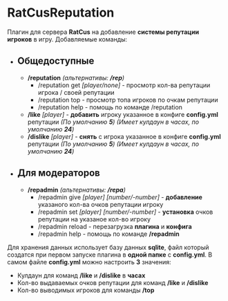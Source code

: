 # **RatCusReputation**
Плагин для сервера **RatCus** на добавление **системы репутации игроков** в игру. Добавляемые команды:
- ## Общедоступные
  - **/reputation** _(альтернативы: **/rep**)_
    - /reputation get _[player/none]_ - просмотр кол-ва репутации игрока / своей репутации
    - /reputation top - просмотр топа игроков по очкам репутации
    - /reputation help - помощь по команде /reputation
  - **/like** _[player]_ - **добавить** игроку указанное в конфиге **config.yml** репутации _(По умолчанию **5**) (Имеет кулдаун в часах, по умолчанию **24**)_
  - **/dislike** _[player]_ - **снять** с игрока указанное в конфиге **config.yml** репутации _(По умолчанию **5**) (Имеет кулдаун в часах, по умолчанию **24**)_

- ## Для модераторов
  - **/repadmin** _(альтернативы: **/repa**)_
      - /repadmin give _[player]_ _[number/-number]_ - **добавление** указаного кол-ва очков репутации игроку
      - /repadmin set _[player]_ _[number/-number]_ - **установка** очков репутации на указаное кол-во игроку
      - /repadmin reload - перезагрузка **плагина** и **конфига**
      - /repadmin help - помощь по команде **/repadmin**

Для хранения данных использует базу данных **sqlite**, файл который создатся при первом запуске плагина в **одной папке** с **config.yml**. В самом файле **config.yml** можно настроить **3** значения:
- Кулдаун для команд **/like** и **/dislike** в **часах**
- Кол-во выдаваемых очков репутации для команд **/like** и **/dislike**
- Кол-во выводимых игроков для команды **/top**
